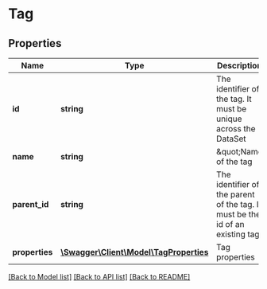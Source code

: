 # Tag

## Properties
Name | Type | Description | Notes
------------ | ------------- | ------------- | -------------
**id** | **string** | The identifier of the tag. It must be unique across the DataSet | 
**name** | **string** | \&quot;Name of the tag | 
**parent_id** | **string** | The identifier of the parent of the tag. It must be the id of an existing tag | [optional] 
**properties** | [**\Swagger\Client\Model\TagProperties**](TagProperties.md) | Tag properties | [optional] 


[[Back to Model list]](../README.md#documentation-for-models) [[Back to API list]](../README.md#documentation-for-api-endpoints) [[Back to README]](../README.md)


